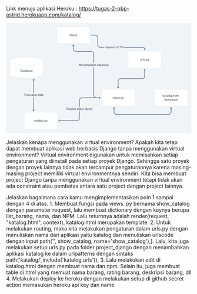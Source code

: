 Link menuju aplikasi Heroku : https://tugas-2-pbp-astrid.herokuapp.com/katalog/

![Bagan](/katalog/gambar_PBP/PBP.png)


Jelaskan kenapa menggunakan virtual environment? Apakah kita tetap dapat membuat aplikasi web berbasis Django tanpa menggunakan virtual environment?
    Virtual environment digunakan untuk memisahkan setiap pengaturan yang diinstall pada setiap proyek Django. Sehingga satu proyek dengan proyek lainnya tidak akan tercampur pengaturannya karena masing-masing project memiliki virtual environmentnya sendiri. Kita bisa membuat project Django tanpa menggunakan virtual environment tetapi tidak akan ada constraint atau pembatas antara satu project dengan project lainnya.

Jelaskan bagaimana cara kamu mengimplementasikan poin 1 sampai dengan 4 di atas.
    1. Membuat fungsi pada views. py bernama show_catalog dengan parameter request, lalu membuat dictionary dengan keynya berupa list_barang, nama, dan NPM. Lalu returnnya adalah  render(request, "katalog.html", context), katalog.html merupakan template.
    2. Untuk melakukan routing, maka kita melakukan pengaturan dalam urls.py dengan menuliskan nama dari aplikasi yaitu katalog dan menuliskan urlscode dengan input path('', show_catalog, name='show_catalog'),]. Lalu, kita juga melakukan setup urls.py pada folder project_django dengan menambahkan aplikasi katalog ke dalam urlpatterns dengan sintaks  path('katalog/',include('katalog.urls')),
    3. Lalu melakukan edit di katalog.html dengan membuat nama dan npm. Selain itu, juga membuat table di html yang memuat nama barang, rating barang, deskripsi barang, dll
    4. Melakukan deploy ke heroku dengan melakukan setup di github secret action memasukan heroku api key dan name

